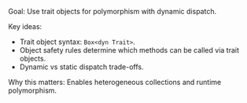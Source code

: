Goal: Use trait objects for polymorphism with dynamic dispatch.

Key ideas:
- Trait object syntax: `Box<dyn Trait>`.
- Object safety rules determine which methods can be called via trait objects.
- Dynamic vs static dispatch trade-offs.

Why this matters: Enables heterogeneous collections and runtime polymorphism.


